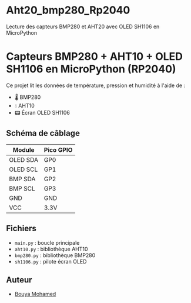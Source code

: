 # Aht20_bmp280_Rp2040
Lecture des capteurs BMP280 et AHT20 avec OLED SH1106 en MicroPython
# Capteurs BMP280 + AHT10 + OLED SH1106 en MicroPython (RP2040)

Ce projet lit les données de température, pression et humidité à l'aide de :
- 🌡 BMP280
- 💧 AHT10
- 📟 Écran OLED SH1106

## Schéma de câblage

| Module     | Pico GPIO |
|------------|-----------|
| OLED SDA   | GP0       |
| OLED SCL   | GP1       |
| BMP SDA    | GP2       |
| BMP SCL    | GP3       |
| GND        | GND       |
| VCC        | 3.3V      |

## Fichiers
- `main.py` : boucle principale
- `aht10.py` : bibliothèque AHT10
- `bmp280.py` : bibliothèque BMP280
- `sh1106.py` : pilote écran OLED

## Auteur
- [Bouya Mohamed](https://github.com/bouyame)